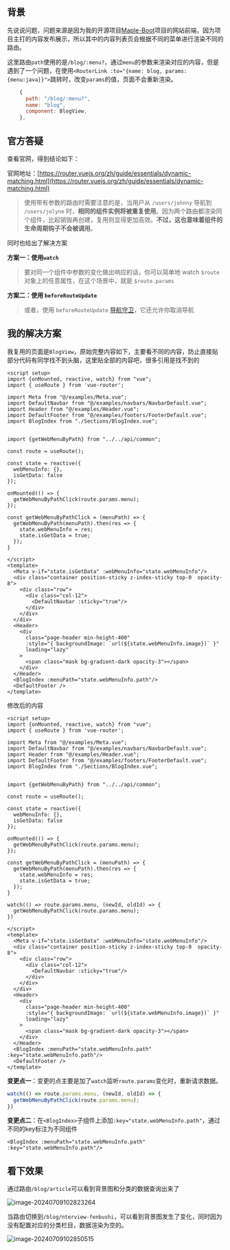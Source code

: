 ## 背景

先说说问题，问题来源是因为我的开源项目[Maple-Boot](https://gitee.com/hack-feng/maple-boot)项目的网站前端，因为项目主打的内容发布展示，所以其中的内容列表页会根据不同的菜单进行渲染不同的路由。

这里路由`path`使用的是`/blog/:menu?`，通过`menu`的参数来渲染对应的内容，但是遇到了一个问题，在使用`<RouterLink :to="{name: blog, params: {menu:java}}">`跳转时，改变`params`的值，页面不会重新渲染。

~~~js
    {
      path: "/blog/:menu?",
      name: "blog",
      component: BlogView,
    },
~~~

## 官方答疑

查看官网，得到结论如下：

官网地址：[https://router.vuejs.org/zh/guide/essentials/dynamic-matching.html](https://router.vuejs.org/zh/guide/essentials/dynamic-matching.html)

> 使用带有参数的路由时需要注意的是，当用户从 `/users/johnny` 导航到 `/users/jolyne` 时，**相同的组件实例将被重复使用**。因为两个路由都渲染同个组件，比起销毁再创建，复用则显得更加高效。**不过，这也意味着组件的生命周期钩子不会被调用**。

同时也给出了解决方案

**方案一：使用`watch`**

> 要对同一个组件中参数的变化做出响应的话，你可以简单地 watch `$route` 对象上的任意属性，在这个场景中，就是 `$route.params`

**方案二：使用 `beforeRouteUpdate`**

> 或者，使用 `beforeRouteUpdate` [导航守卫](https://router.vuejs.org/zh/guide/advanced/navigation-guards)，它还允许你取消导航

## 我的解决方案

我复用的页面是`BlogView`，原始完整内容如下，主要看不同的内容，防止直接贴部分代码有同学找不到头脑，这里贴全部的内容吧，很多引用是找不到的

~~~vue
<script setup>
import {onMounted, reactive, watch} from "vue";
import { useRoute } from 'vue-router';

import Meta from "@/examples/Meta.vue";
import DefaultNavbar from "@/examples/navbars/NavbarDefault.vue";
import Header from "@/examples/Header.vue";
import DefaultFooter from "@/examples/footers/FooterDefault.vue";
import BlogIndex from "./Sections/BlogIndex.vue";


import {getWebMenuByPath} from "../../api/common";

const route = useRoute();

const state = reactive({
  webMenuInfo: {},
  isGetData: false
});

onMounted(() => {
  getWebMenuByPathClick(route.params.menu);
});

const getWebMenuByPathClick = (menuPath) => {
  getWebMenuByPath(menuPath).then(res => {
    state.webMenuInfo = res;
    state.isGetData = true;
  });
}

</script>
<template>
  <Meta v-if="state.isGetData" :webMenuInfo="state.webMenuInfo"/>
  <div class="container position-sticky z-index-sticky top-0  opacity-8">
    <div class="row">
      <div class="col-12">
        <DefaultNavbar :sticky="true"/>
      </div>
    </div>
  </div>
  <Header>
    <div
      class="page-header min-height-400"
      :style="{ backgroundImage: `url(${state.webMenuInfo.image})` }"
      loading="lazy"
    >
      <span class="mask bg-gradient-dark opacity-3"></span>
    </div>
  </Header>
  <BlogIndex :menuPath="state.webMenuInfo.path"/>
  <DefaultFooter />
</template>
~~~

修改后的内容

~~~vue
<script setup>
import {onMounted, reactive, watch} from "vue";
import { useRoute } from 'vue-router';

import Meta from "@/examples/Meta.vue";
import DefaultNavbar from "@/examples/navbars/NavbarDefault.vue";
import Header from "@/examples/Header.vue";
import DefaultFooter from "@/examples/footers/FooterDefault.vue";
import BlogIndex from "./Sections/BlogIndex.vue";


import {getWebMenuByPath} from "../../api/common";

const route = useRoute();

const state = reactive({
  webMenuInfo: {},
  isGetData: false
});

onMounted(() => {
  getWebMenuByPathClick(route.params.menu);
});

const getWebMenuByPathClick = (menuPath) => {
  getWebMenuByPath(menuPath).then(res => {
    state.webMenuInfo = res;
    state.isGetData = true;
  });
}

watch(() => route.params.menu, (newId, oldId) => {
  getWebMenuByPathClick(route.params.menu);
})

</script>
<template>
  <Meta v-if="state.isGetData" :webMenuInfo="state.webMenuInfo"/>
  <div class="container position-sticky z-index-sticky top-0  opacity-8">
    <div class="row">
      <div class="col-12">
        <DefaultNavbar :sticky="true"/>
      </div>
    </div>
  </div>
  <Header>
    <div
      class="page-header min-height-400"
      :style="{ backgroundImage: `url(${state.webMenuInfo.image})` }"
      loading="lazy"
    >
      <span class="mask bg-gradient-dark opacity-3"></span>
    </div>
  </Header>
  <BlogIndex :menuPath="state.webMenuInfo.path" :key="state.webMenuInfo.path"/>
  <DefaultFooter />
</template>
~~~

**变更点一**：变更的点主要是加了`watch`监听`route.params`变化时，重新请求数据。

~~~js
watch(() => route.params.menu, (newId, oldId) => {
  getWebMenuByPathClick(route.params.menu);
})
~~~

**变更点二**：在`<BlogIndex>`子组件上添加`:key="state.webMenuInfo.path"`，通过不同的key标注为不同组件

~~~
<BlogIndex :menuPath="state.webMenuInfo.path" :key="state.webMenuInfo.path"/>
~~~

## 看下效果

通过路由`/blog/article`可以看到背景图和分类的数据查询出来了

![image-20240709102823264](https://image.xiaoxiaofeng.site/blog/2024/07/09/xxf-20240709102823.png?xxfjava)

当路由切换到`/blog/nterview-fenbushi`，可以看到背景图发生了变化，同时因为没有配置对应的分类栏目，数据渲染为空的。

![image-20240709102850515](https://image.xiaoxiaofeng.site/blog/2024/07/09/xxf-20240709102851.png?xxfjava)
